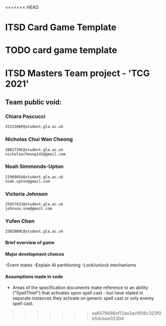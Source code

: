 <<<<<<< HEAD
# ITSD Card Game Template

TODO card game template
=======
# ITSD Masters Team project - 'TCG 2021'

## Team public void:
### Chiara Pascucci 
    2522106P@student.gla.ac.uk
### Nicholas Chui Wan Cheong
    2082739C@student.gla.ac.uk
    nicholascheong141@gmail.com
### Noah Simmonds-Upton
    2190985U@student.gla.ac.uk
    noah.upton@gmail.com
### Victoria Johnson
    2585743J@student.gla.ac.uk
    johnson.vne@gmail.com
### Yufen Chen
    2502089C@student.gla.ac.uk

#### Brief overview of game



#### Major development choices

-Event states
-Explain AI partitioning
-Lock/unlock mechanisms

#### Assumptions made in code

- Areas of the specification documents make reference to an ability ("SpellThief") that activates upon spell cast - but have stated in separate instances they activate on generic spell cast or only enemy spell cast. 
>>>>>>> aa6579686ef12aa3acf806c323f0b5dcbae0230d
